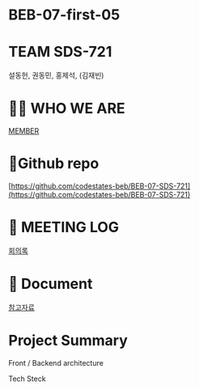 # BEB-07-first-05

# TEAM SDS-721

설동헌, 권동민, 홍제석, (김재빈)

# 🤸‍♀️ WHO WE ARE

[MEMBER](https://www.notion.so/2c1782724531428ab6bfe284fcd95ee6)

# 📁Github repo

[https://github.com/codestates-beb/BEB-07-SDS-721](https://github.com/codestates-beb/BEB-07-SDS-721)

# 📑 MEETING **LOG**

[회의록](https://www.notion.so/192c8922de454035823560936f3eb1a4)

# 📔 Document

[참고자료](https://www.notion.so/6c8334f27286474598363419bdef4e41)

# Project Summary

Front / Backend architecture

Tech Steck
